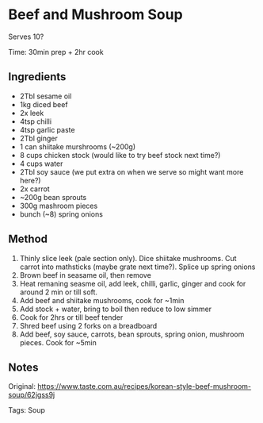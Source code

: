 # Beef and Mushroom Soup

Serves 10?

Time: 30min prep + 2hr cook 

## Ingredients

* 2Tbl sesame oil
* 1kg diced beef
* 2x leek
* 4tsp chilli
* 4tsp garlic paste
* 2Tbl ginger
* 1 can shiitake murshrooms (~200g)
* 8 cups chicken stock (would like to try beef stock next time?)
* 4 cups water
* 2Tbl soy sauce (we put extra on when we serve so might want more here?)
* 2x carrot
* ~200g bean sprouts
* 300g mashroom pieces
* bunch (~8) spring onions

## Method

1. Thinly slice leek (pale section only). Dice shiitake mushrooms. Cut carrot into mathsticks (maybe grate next time?). Splice up spring onions
2. Brown beef in seasame oil, then remove
3. Heat remaning seasme oil, add leek, chilli, garlic, ginger and cook for around 2 min or till soft. 
4. Add beef and shiitake mushrooms, cook for ~1min
5. Add stock + water, bring to boil then reduce to low simmer
6. Cook for 2hrs or till beef tender
7. Shred beef using 2 forks on a breadboard
8. Add beef, soy sauce, carrots, bean sprouts, spring onion, mushroom pieces. Cook for ~5min

## Notes

Original: https://www.taste.com.au/recipes/korean-style-beef-mushroom-soup/62jgss9j

Tags: Soup